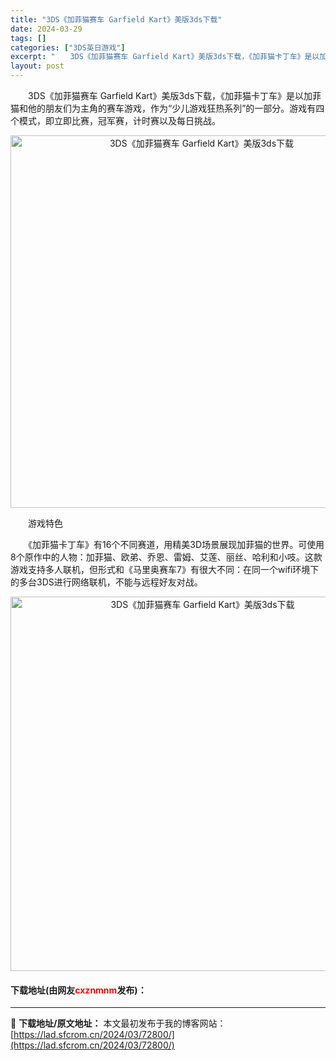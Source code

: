 ```yaml
---
title: "3DS《加菲猫赛车 Garfield Kart》美版3ds下载"
date: 2024-03-29
tags: []
categories: ["3DS英日游戏"]
excerpt: "　　3DS《加菲猫赛车 Garfield Kart》美版3ds下载，《加菲猫卡丁车》是以加菲猫和他的朋友们为主角的赛车游戏，作为&ldquo;少儿游戏狂热系列&rdquo;的一部分。游戏有四个模式，即立即比赛，冠军赛，计时赛以及每日挑战。 　　游戏特色 　　《加菲猫卡丁车》有16个不同赛道，用精美3&hellip;"
layout: post
---
```


 <p>　　3DS《加菲猫赛车 Garfield Kart》美版3ds下载，《加菲猫卡丁车》是以加菲猫和他的朋友们为主角的赛车游戏，作为&ldquo;少儿游戏狂热系列&rdquo;的一部分。游戏有四个模式，即立即比赛，冠军赛，计时赛以及每日挑战。</p> <p align="center"><img align="" border="0" src="https://lad.sfcrom.cn/wp-content/uploads/2024/03/20240329_66062e8d2bb1a.png" width="596" alt="3DS《加菲猫赛车 Garfield Kart》美版3ds下载" /></p> <p>　　游戏特色</p> <p>　　《加菲猫卡丁车》有16个不同赛道，用精美3D场景展现加菲猫的世界。可使用8个原作中的人物：加菲猫、欧弟、乔恩、雷姆、艾莲、丽丝、哈利和小吱。这款游戏支持多人联机，但形式和《马里奥赛车7》有很大不同：在同一个wifi环境下的多台3DS进行网络联机，不能与远程好友对战。</p> <p align="center"><img align="" border="0" src="https://lad.sfcrom.cn/wp-content/uploads/2024/03/20240329_66062e8e4c6a3.png" width="599" alt="3DS《加菲猫赛车 Garfield Kart》美版3ds下载" /></p> <p><h4>下载地址(由网友<font color="red">cxznmnm</font>发布)：</h4></p> 

---
📖 **下载地址/原文地址：** 本文最初发布于我的博客网站：[https://lad.sfcrom.cn/2024/03/72800/](https://lad.sfcrom.cn/2024/03/72800/)
